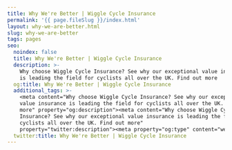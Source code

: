 ```yaml
---
title: Why We're Better | Wiggle Cycle Insurance
permalink: '{{ page.fileSlug }}/index.html'
layout: why-we-are-better.html
slug: why-we-are-better
tags: pages
seo:
  noindex: false
  title: Why We're Better | Wiggle Cycle Insurance
  description: >-
    Why choose Wiggle Cycle Insurance? See why our exceptional value insurance
    is leading the field for cyclists all over the UK. Find out more
  og:title: Why We're Better | Wiggle Cycle Insurance
  additional_tags: >-
    <meta content="Why choose Wiggle Cycle Insurance? See why our exceptional
    value insurance is leading the field for cyclists all over the UK. Find out
    more" property="og:description"><meta content="Why choose Wiggle Cycle
    Insurance? See why our exceptional value insurance is leading the field for
    cyclists all over the UK. Find out more"
    property="twitter:description"><meta property="og:type" content="website">
  twitter:title: Why We're Better | Wiggle Cycle Insurance
---
```



